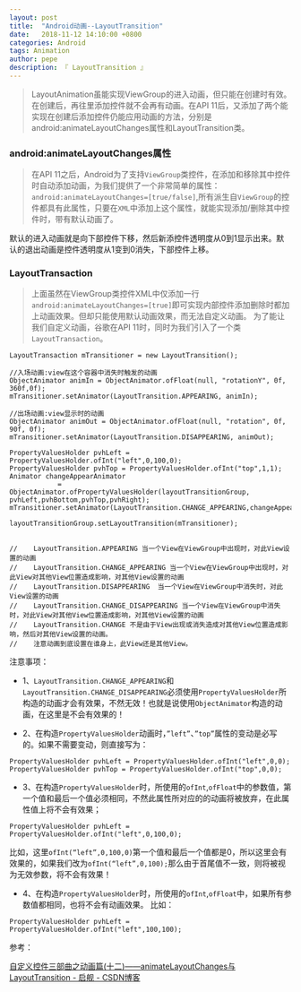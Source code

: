 ```yaml
---
layout: post
title:  "Android动画--LayoutTransition"
date:   2018-11-12 14:10:00 +0800
categories: Android
tags: Animation
author: pepe
description: 『 LayoutTransition 』
---
```


> LayoutAnimation虽能实现ViewGroup的进入动画，但只能在创建时有效。在创建后，再往里添加控件就不会再有动画。在API 11后，又添加了两个能实现在创建后添加控件仍能应用动画的方法，分别是android:animateLayoutChanges属性和LayoutTransition类。

### **android:animateLayoutChanges属性**

> 在API 11之后，Android为了支持`ViewGroup`类控件，在添加和移除其中控件时自动添加动画，为我们提供了一个非常简单的属性：`android:animateLayoutChanges=[true/false]`,所有派生自`ViewGroup`的控件都具有此属性，只要在`XML`中添加上这个属性，就能实现添加/删除其中控件时，带有默认动画了。 

默认的进入动画就是向下部控件下移，然后新添控件透明度从0到1显示出来。默认的退出动画是控件透明度从1变到0消失，下部控件上移。

### **LayoutTransaction**

> 上面虽然在ViewGroup类控件XML中仅添加一行`android:animateLayoutChanges=[true]`即可实现内部控件添加删除时都加上动画效果。但却只能使用默认动画效果，而无法自定义动画。 
为了能让我们自定义动画，谷歌在API 11时，同时为我们引入了一个类`LayoutTransaction`。 

```
LayoutTransaction mTransitioner = new LayoutTransition();

//入场动画:view在这个容器中消失时触发的动画
ObjectAnimator animIn = ObjectAnimator.ofFloat(null, "rotationY", 0f, 360f,0f);
mTransitioner.setAnimator(LayoutTransition.APPEARING, animIn);
 
//出场动画:view显示时的动画
ObjectAnimator animOut = ObjectAnimator.ofFloat(null, "rotation", 0f, 90f, 0f);
mTransitioner.setAnimator(LayoutTransition.DISAPPEARING, animOut);
 
PropertyValuesHolder pvhLeft = PropertyValuesHolder.ofInt("left",0,100,0);
PropertyValuesHolder pvhTop = PropertyValuesHolder.ofInt("top",1,1);
Animator changeAppearAnimator
            = ObjectAnimator.ofPropertyValuesHolder(layoutTransitionGroup, pvhLeft,pvhBottom,pvhTop,pvhRight);
mTransitioner.setAnimator(LayoutTransition.CHANGE_APPEARING,changeAppearAnimator);
 
layoutTransitionGroup.setLayoutTransition(mTransitioner);


//    LayoutTransition.APPEARING 当一个View在ViewGroup中出现时，对此View设置的动画
//    LayoutTransition.CHANGE_APPEARING 当一个View在ViewGroup中出现时，对此View对其他View位置造成影响，对其他View设置的动画
//    LayoutTransition.DISAPPEARING  当一个View在ViewGroup中消失时，对此View设置的动画
//    LayoutTransition.CHANGE_DISAPPEARING 当一个View在ViewGroup中消失时，对此View对其他View位置造成影响，对其他View设置的动画
//    LayoutTransition.CHANGE 不是由于View出现或消失造成对其他View位置造成影响，然后对其他View设置的动画。
//    注意动画到底设置在谁身上，此View还是其他View。
```

注意事项： 

* 1、`LayoutTransition.CHANGE_APPEARING`和`LayoutTransition.CHANGE_DISAPPEARING`必须使用`PropertyValuesHolder`所构造的动画才会有效果，不然无效！也就是说使用`ObjectAnimator`构造的动画，在这里是不会有效果的！ 

* 2、在构造`PropertyValuesHolder`动画时，`”left”`、`”top”`属性的变动是必写的。如果不需要变动，则直接写为：
```
PropertyValuesHolder pvhLeft = PropertyValuesHolder.ofInt("left",0,0);
PropertyValuesHolder pvhTop = PropertyValuesHolder.ofInt("top",0,0);
```

* 3、在构造`PropertyValuesHolder`时，所使用的`ofInt`,`ofFloat`中的参数值，第一个值和最后一个值必须相同，不然此属性所对应的的动画将被放弃，在此属性值上将不会有效果；
```
PropertyValuesHolder pvhLeft = PropertyValuesHolder.ofInt("left",0,100,0);
```

比如，这里`ofInt(“left”,0,100,0)`第一个值和最后一个值都是0，所以这里会有效果的，如果我们改为`ofInt(“left”,0,100);`那么由于首尾值不一致，则将被视为无效参数，将不会有效果！ 

* 4、在构造`PropertyValuesHolder`时，所使用的`ofInt`,`ofFloat`中，如果所有参数值都相同，也将不会有动画效果。 
比如：
```
PropertyValuesHolder pvhLeft = PropertyValuesHolder.ofInt("left",100,100);
```





参考：

[自定义控件三部曲之动画篇(十二)——animateLayoutChanges与LayoutTransition - 启舰 - CSDN博客](https://blog.csdn.net/harvic880925/article/details/50985596)














